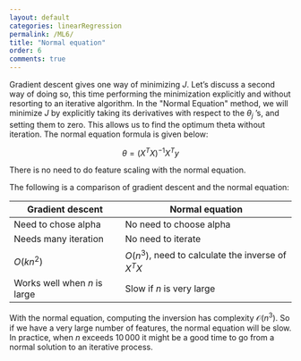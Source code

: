 ```yaml
---
layout: default
categories: linearRegression
permalink: /ML6/
title: "Normal equation"
order: 6
comments: true
---
```


Gradient descent gives one way of minimizing $J$. Let’s discuss a second way of doing so, this time performing the minimization explicitly and without resorting to an iterative algorithm. In the "Normal Equation" method, we will minimize $J$ by explicitly taking its derivatives with respect to the $\theta_j$ ’s, and setting them to zero. This allows us to find the optimum theta without iteration. The normal equation formula is given below: 

$$
\theta = (X^T X)^{-1}X^T y
$$


There is no need to do feature scaling with the normal equation.

The following is a comparison of gradient descent and the normal equation:

| Gradient descent             | Normal equation                                   |
|------------------------------|---------------------------------------------------|
| Need to chose alpha          | No need to choose alpha                           |
| Needs many iteration         | No need to iterate                                |
| $O(kn^2)$                    | $O(n^3)$, need to calculate the inverse of $X^TX$ |
| Works well when $n$ is large | Slow if $n$ is very large                         |

With the normal equation, computing the inversion has complexity $\mathcal{O}(n^3)$. So if we have a very large number of features, the normal equation will be slow. In practice, when $n$ exceeds $10\,000$ it might be a good time to go from a normal solution to an iterative process.
